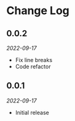 # Change Log

## 0.0.2

*2022-09-17*

- Fix line breaks
- Code refactor

## 0.0.1

*2022-09-17*

- Initial release
